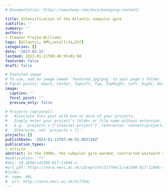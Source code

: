```yaml
---
# Documentation: https://wowchemy.com/docs/managing-content/

title: Intensification of the Atlantic subpolar gyre
subtitle: ''
summary: ''
authors:
- Eleanor Frajka-Williams
tags: [Atlantic, AMV,satellite,SST]
categories: []
date: '2017-02-15'
lastmod: 2023-01-21T08:46:55+01:00
featured: false
draft: false

# Featured image
# To use, add an image named `featured.jpg/png` to your page's folder.
# Focal points: Smart, Center, TopLeft, Top, TopRight, Left, Right, BottomLeft, Bottom, BottomRight.
image:
  caption: ''
  focal_point: ''
  preview_only: false

# Projects (optional).
#   Associate this post with one or more of your projects.
#   Simply enter your project's folder or file name without extension.
#   E.g. `projects = ["internal-project"]` references `content/project/deep-learning/index.md`.
#   Otherwise, set `projects = []`.
projects: []
publishDate: '2023-01-21T07:46:55.803130Z'
publication_types:
- article
abstract: In the 1990s, the subpolar gyre warmed, contracted westward and weakened, as evidenced by changes in maps of the subpolar sea surface height (SSH) anomalies [H ̈akkinen and Rhines, 2004, H ́atu ́n et al., 2005, H ̈akkinen and Rhines, 2009]. This period followed the Labrador Sea deep convection years ending in 1994, and corresponds to a restratifying period across the deep Labrador Sea, with waters below 1000 m becoming warmer, saltier and lighter [Lozier et al., 2010]. Here, we revisit the gyre index from altimetry and show that over 2013–2015, the North Atlantic subpolar gyre has been intensifying and expanding eastward, associated with the return of deep convection in the Labrador and Irminger Seas [Yashayaev and Loder, 2016, de Jong and de Steur, 2016]. Comparing SSH anomalies to dynamic thickness anomalies (∆D) from objectively mapped hydrographic data, we find that the SSH anomaly used for the gyre index at 57◦N, 52◦W corresponds most closely to the dynamic thickness anomalies between 700–2500 m. Using a 50-year record of ∆D, we show that periods of a stronger gyre correspond to periods of deep convection associated with persistent positive North Atlantic Oscillation conditions. Based on this evidence, and the recent return of deep convection, we speculate that the strength of the Atlantic meridional overturning circulation, recently in decline [Smeed et al., 2014], will soon recover.
#publication: '**'
#doi: 10.1038/s41598-017-11046-x
#url_pdf: https://nora.nerc.ac.uk/id/eprint/517764/1/s41598-017-11046-x.pdf
#links:
#- name: URL
#  url: http://nora.nerc.ac.uk/517764/
---
```


